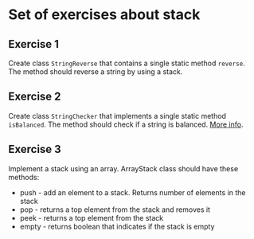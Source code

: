 # Set of exercises about stack

## Exercise 1
Create class `StringReverse` that contains a single static method `reverse`. The method should reverse a string by using a stack.

## Exercise 2
Create class `StringChecker` that implements a single static method `isBalanced`. The method should check if a string is balanced. [More info](https://www.geeksforgeeks.org/check-for-balanced-parentheses-in-an-expression/).

## Exercise 3  
Implement a stack using an array. ArrayStack class should have these methods:
- push - add an element to a stack. Returns number of elements in the stack
- pop - returns a top element from the stack and removes it
- peek - returns a top element from the stack
- empty - returns boolean that indicates if the stack is empty